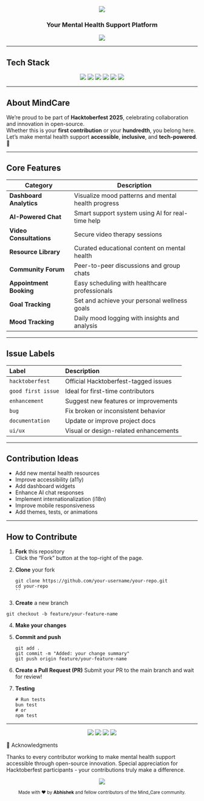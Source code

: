 <p align="center">
  <img src="https://capsule-render.vercel.app/api?type=rect&color=0:0d47a1,100:1976d2&height=150&section=header&text=MindCare%20-%20Hacktoberfest%202025&fontSize=35&fontColor=ffffff&animation=fadeIn" />
</p>

<div align="center">

### Your Mental Health Support Platform  
</div>

<p align="center">
  <img src="https://readme-typing-svg.herokuapp.com?font=Fira+Code&weight=600&size=22&pause=1000&color=00E676&center=true&vCenter=true&width=600&lines=Open+Source.+Open+Minds.+Open+Hearts.;Contribute%2C+Collaborate%2C+Create+Impact." />
</p>


---

## Tech Stack

<p align="center">
  <img src="https://img.shields.io/badge/React-61DBFB?style=for-the-badge&logo=react&logoColor=black" />
  <img src="https://img.shields.io/badge/Node.js-43853D?style=for-the-badge&logo=node.js&logoColor=white" />
  <img src="https://img.shields.io/badge/Express.js-000000?style=for-the-badge&logo=express&logoColor=white" />
  <img src="https://img.shields.io/badge/TypeScript-3178C6?style=for-the-badge&logo=typescript&logoColor=white" />
  <img src="https://img.shields.io/badge/Tailwind_CSS-38B2AC?style=for-the-badge&logo=tailwind-css&logoColor=white" />
  <img src="https://img.shields.io/badge/Bun.js-000000?style=for-the-badge&logo=bun&logoColor=white" />
</p>

---

## About MindCare

We’re proud to be part of **Hacktoberfest 2025**, celebrating collaboration and innovation in open-source.  
Whether this is your **first contribution** or your **hundredth**, you belong here.  
Let’s make mental health support **accessible**, **inclusive**, and **tech-powered**. 💫

---

## **Core Features**

| Category | Description |
|-------------|----------------|
| **Dashboard Analytics** | Visualize mood patterns and mental health progress |
| **AI-Powered Chat** | Smart support system using AI for real-time help |
| **Video Consultations** | Secure video therapy sessions |
| **Resource Library** | Curated educational content on mental health |
| **Community Forum** | Peer-to-peer discussions and group chats |
| **Appointment Booking** | Easy scheduling with healthcare professionals |
| **Goal Tracking** | Set and achieve your personal wellness goals |
| **Mood Tracking** | Daily mood logging with insights and analysis |

---

## Issue Labels

| Label | Description |
| :-- | :-- |
| `hacktoberfest` | Official Hacktoberfest-tagged issues |
| `good first issue` | Ideal for first-time contributors |
| `enhancement` | Suggest new features or improvements |
| `bug` | Fix broken or inconsistent behavior |
| `documentation` | Update or improve project docs |
| `ui/ux` | Visual or design-related enhancements |

---

## Contribution Ideas

- Add new mental health resources  
- Improve accessibility (a11y)  
- Add dashboard widgets  
- Enhance AI chat responses  
- Implement internationalization (i18n)  
- Improve mobile responsiveness  
- Add themes, tests, or animations  

---

## How to Contribute

1. **Fork** this repository  
   Click the “Fork” button at the top-right of the page.

2. **Clone** your fork  
   ```
   git clone https://github.com/your-username/your-repo.git
   cd your-repo
   ``
3.  **Create** a new branch
   ```
   git checkout -b feature/your-feature-name
   ```

4. **Make your changes**

5. **Commit and push**
   ```
   git add .
   git commit -m "Added: your change summary"
   git push origin feature/your-feature-name
   ```
 6. **Create a Pull Request (PR)**
Submit your PR to the main branch and wait for review!

7. **Testing**
   ```
   # Run tests
   bun test
   # or
   npm test
   ```

---

<p align="center"> <img src="https://img.shields.io/github/stars/AbhishekChamp879/Mind_Care?color=ff69b4&style=for-the-badge" /> <img src="https://img.shields.io/github/forks/AbhishekChamp879/Mind_Care?color=00bcd4&style=for-the-badge" /> <img src="https://img.shields.io/github/issues/AbhishekChamp879/Mind_Care?color=00e676&style=for-the-badge" />  <img src="https://img.shields.io/github/contributors/AbhishekChamp879/Mind_Care?color=9c27b0&style=for-the-badge" /> </p>

🙏 Acknowledgments

Thanks to every contributor working to make mental health support accessible through open-source innovation.
Special appreciation for Hacktoberfest participants - your contributions truly make a difference.

<p align="center"> <img src="https://readme-typing-svg.herokuapp.com?font=Fira+Code&pause=1000&color=00E676&center=true&vCenter=true&width=600&lines=Together%2C+we+build+for+a+healthier+future.;Happy+Hacktoberfest+💚" /> </p>

<p align="center"> <sub> Made with ❤️ by <b>Abhishek</b> and fellow contributors of the Mind_Care community.</sub> </p>
